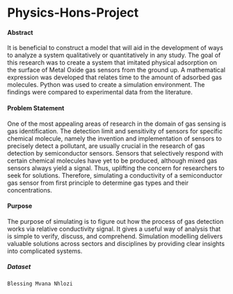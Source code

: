 # Physics-Hons-Project

#### Abstract

It is beneficial to construct a model that will aid in the development of ways to analyze a system qualitatively or quantitatively in any study. The goal of this research was to create a system that imitated physical adsorption on the surface of Metal Oxide gas sensors from the ground up. A mathematical expression was developed that relates time to the amount of adsorbed gas molecules. Python was used to create a simulation environment. The findings were compared to experimental data from the literature.

#### Problem Statement

One of the most appealing areas of research in the domain of gas sensing is gas identification. The detection limit and sensitivity of sensors for specific chemical molecule, namely the invention and implementation of sensors to precisely detect a pollutant, are usually crucial in the research of gas detection by semiconductor sensors. Sensors that selectively respond with certain chemical molecules have yet to be produced, although mixed gas sensors always yield a signal. Thus, uplifting the concern for researchers to seek for solutions. Therefore, simulating a conductivity of a semiconductor gas sensor from first principle to determine gas types and their concentrations.

#### Purpose
The purpose of simulating is to figure out how the process of gas detection works via relative conductivity signal. It gives a useful way of analysis that is simple to verify, discuss, and comprehend. Simulation modelling delivers valuable solutions across sectors and disciplines by providing clear insights into complicated systems.

##### Dataset 



```Blessing Mvana Nhlozi```
